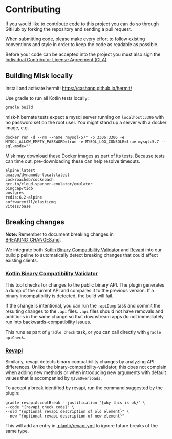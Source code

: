 # Contributing

If you would like to contribute code to this project you can do so through GitHub by
forking the repository and sending a pull request.

When submitting code, please make every effort to follow existing conventions
and style in order to keep the code as readable as possible.

Before your code can be accepted into the project you must also sign the
[Individual Contributor License Agreement (CLA)][1].

## Building Misk locally

Install and activate hermit: https://cashapp.github.io/hermit/

Use gradle to run all Kotlin tests locally:

```shell
gradle build
```

misk-hibernate tests expect a mysql server running on `localhost:3306` with no password set on
the root user. You might stand up a server with a docker image, e.g.

```shell
docker run -d --rm --name "mysql-57" -p 3306:3306 -e MYSQL_ALLOW_EMPTY_PASSWORD=true -e MYSQL_LOG_CONSOLE=true mysql:5.7 --sql-mode=""
```

Misk may download these Docker images as part of its tests. Because tests can time out, pre-downloading these can help resolve timeouts.

```
alpine:latest
amazon/dynamodb-local:latest
cockroachdb/cockroach
gcr.io/cloud-spanner-emulator/emulator
pingcap/tidb
postgres
redis:6.2-alpine
softwaremill/elasticmq
vitess/base
```

## Breaking changes

**Note:** Remember to document breaking changes in [BREAKING_CHANGES.md](BREAKING_CHANGES.md).

We integrate both [Kotlin Binary Compatibility Validator][2] and [Revapi][3] into our build 
pipeline to automatically detect breaking changes that could affect existing clients.

### [Kotlin Binary Compatibility Validator][2]
This tool checks for changes to the public binary API. The plugin generates a dump of the
current API and compares it to the previous version. If a binary incompatibility is detected, 
the build will fail. 

If the change is intentional, you can run the `:apiDump` task and commit the resulting changes 
to the `.api` files. `.api` files should not have removals and additions in the same change so 
that downstream apps do not immediately run into backwards-compatibility issues.

This runs as part of `gradle check` task, or you can call directly with `gradle apiCheck`.

### [Revapi][3]
Similarly, revapi detects binary compatibility changes by analyzing API differences. Unlike the 
binary-compatibility-validator, this does not complain when adding new methods or when 
introducing new arguments with default values that is accompanied by `@JvmOverloads`.

To accept a break identified by revapi, run the command suggested by the plugin:
```shell
gradle revapiAcceptBreak --justification "{why this is ok}" \
--code "{revapi check code}" \
--old "{optional revapi description of old element}" \
--new "{optional revapi description of new element}"
```
This will add an entry in [.plantir/revapi.yml](.palantir/revapi.yml) to ignore future breaks of the same type.

 [1]: https://spreadsheets.google.com/spreadsheet/viewform?formkey=dDViT2xzUHAwRkI3X3k5Z0lQM091OGc6MQ&ndplr=1
 [2]: https://github.com/Kotlin/binary-compatibility-validator
 [3]: https://github.com/palantir/gradle-revapi


